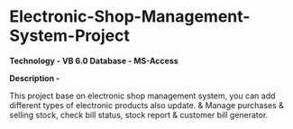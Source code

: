# Electronic-Shop-Management-System-Project

**Technology - VB 6.0
Database - MS-Access**

**Description -**

This project base on electronic shop management system, you can add different types of electronic products also update. & Manage purchases & selling stock, check bill status, stock report & customer bill generator. 
